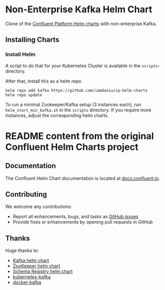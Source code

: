 # Non-Enterprise Kafka Helm Chart

Clone of the [Confluent Platform Helm charts](https://github.com/confluentinc/cp-helm-charts) with non-enterprise Kafka.


## Installing Charts

### Install Helm

A script to do that for your Kubernetes Cluster is available in the `scripts`-directory.

After that, install this as a helm repo.

```
helm repo add kafka https://github.com/iamdaniu/cp-helm-charts
helm repo update
```

To run a minimal Zookeeper/Kafka setup (3 instances each), run `helm_start_min_kafka.sh` in the `scripts` directory.
If you require more instances, adjust the corresponding helm charts.

# README content from the original Confluent Helm Charts project

## Documentation

The Confluent Helm Chart documentation is located at [docs.confluent.io](https://docs.confluent.io/current/quickstart/cp-helm-charts/docs/index.html).

## Contributing

We welcome any contributions:

- Report all enhancements, bugs, and tasks as [GitHub issues](https://github.com/confluentinc/cp-helm-charts/issues)
- Provide fixes or enhancements by opening pull requests in GitHub

## Thanks

Huge thanks to:

- [Kafka helm chart](https://github.com/kubernetes/charts/tree/master/incubator/kafka)
- [ZooKeeper helm chart](https://github.com/kubernetes/charts/tree/master/incubator/zookeeper)
- [Schema Registry helm chart](https://github.com/kubernetes/charts/tree/master/incubator/schema-registry)
- [kubernetes-kafka](https://github.com/Yolean/kubernetes-kafka)
- [docker-kafka](https://github.com/solsson/dockerfiles)
